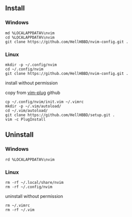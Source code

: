 ## Install

### Windows

```
md %LOCALAPPDATA%\nvim
cd %LOCALAPPDATA%\nvim
git clone https://github.com/HellHBBD/nvim-config.git .
```

### Linux

```
mkdir -p ~/.config/nvim
cd ~/.config/nvim
git clone https://github.com/HellHBBD/nvim-config.git .
```

install without permission

copy from [vim-plug](https://github.com/junegunn/vim-plug/blob/master/plug.vim) github

```
cp ~/.config/nvim/init.vim ~/.vimrc
mkdir -p ~/.vim/autoload/
cd ~/.vim/autoload/
git clone https://github.com/HellHBBD/setup.git .
vim -c PlugInstall
```

## Uninstall

### Windows

```
rd %LOCALAPPDATA%\nvim
```

### Linux

```
rm -rf ~/.local/share/nvim
rm -rf ~/.config/nvim
```

uninstall without permission

```
rm ~/.vimrc
rm -rf ~/.vim
```